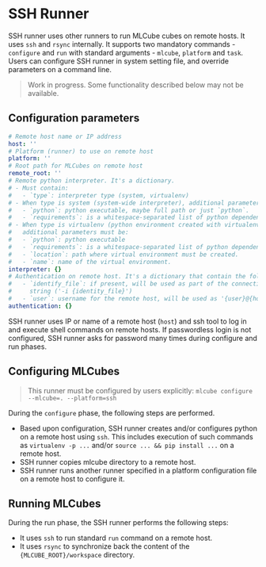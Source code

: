 # SSH Runner
SSH runner uses other runners to run MLCube cubes on remote hosts. It uses `ssh` and `rsync` internally. It
supports two mandatory commands - `configure` and `run` with standard arguments - `mlcube`, `platform` and `task`. Users 
can configure SSH runner in system setting file, and override parameters on a command line. 


> Work in progress. Some functionality described below may not be available.


## Configuration parameters
```yaml
# Remote host name or IP address
host: ''
# Platform (runner) to use on remote host
platform: ''
# Root path for MLCubes on remote host
remote_root: ''
# Remote python interpreter. It's a dictionary. 
# - Must contain:
#   - `type`: interpreter type (system, virtualenv)
# - When type is system (system-wide interpreter), additional parameters must be:
#   - `python`: python executable, maybe full path or just `python`.
#   - `requirements`: is a whitespace-separated list of python dependencies.
# - When type is virtualenv (python environment created with virtualenv tool), 
#   additional parameters must be:
#   - `python`: python executable
#   - `requirements`: is a whitespace-separated list of python dependencies.
#   - `location`: path where virtual environment must be created.
#   - `name`: name of the virtual environment.
interpreter: {}          
# Authentication on remote host. It's a dictionary that contain the following fields:
#   - `identify_file`: if present, will be used as part of the connection 
#     string ('-i {identity_file}')
#   - `user`: username for the remote host, will be used as '{user}@{host}'
authentication: {}
```

SSH runner uses IP or name of a remote host (`host`) and ssh tool to log in and execute shell commands on remote hosts. 
If passwordless login is not configured, SSH runner asks for password many times during configure and run phases.  

  
## Configuring MLCubes

> This runner must be configured by users explicitly: `mlcube configure --mlcube=. --platform=ssh`

During the `configure` phase, the following steps are performed.

- Based upon configuration, SSH runner creates and/or configures python on a remote host using `ssh`. This includes
  execution of such commands as `virtualenv -p ...` and/or `source ... && pip install ...` on a remote host.
- SSH runner copies mlcube directory to a remote host.
- SSH runner runs another runner specified in a platform configuration file on a remote host to configure it. 


## Running MLCubes
During the run phase, the SSH runner performs the following steps:

- It uses `ssh` to run standard `run` command on a remote host.  
- It uses `rsync` to synchronize back the content of the `{MLCUBE_ROOT}/workspace` directory.   

